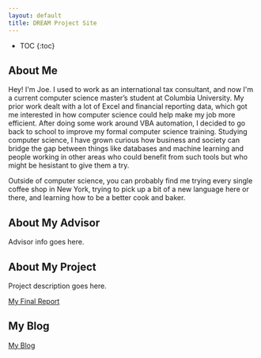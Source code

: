 ```yaml
---
layout: default
title: DREAM Project Site
---
```


* TOC
{:toc}

## About Me

  Hey! I'm Joe. I used to work as an international tax consultant, and now I'm a 
  current computer science master’s student at Columbia University. My prior work dealt with a lot of Excel and financial reporting data, 
  which got me interested in how computer science could help make my job more efficient. After doing some work around
  VBA automation, I decided to go back to school to improve my formal computer science training. Studying computer science,
  I have grown curious how business and society can bridge the gap between things like databases and machine learning and 
  people working in other areas who could benefit from such tools but who might be hesistant to give them a try. 

  Outside of computer science, you can probably find me trying every single coffee shop in New York, trying to pick up a bit of a new language
  here or there, and learning how to be a better cook and baker.

## About My Advisor

Advisor info goes here.

## About My Project

Project description goes here.

[My Final Report](files/finalreport.pdf)

## My Blog

[My Blog](blog.html)
